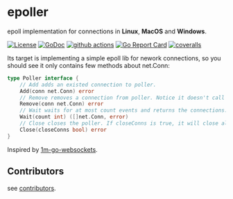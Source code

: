 # epoller
epoll implementation for connections in **Linux**, **MacOS** and **Windows**.

[![License](https://img.shields.io/:license-MIT-blue.svg)](https://opensource.org/licenses/MIT) [![GoDoc](https://godoc.org/github.com/reallyoldfogie/epoller?status.png)](http://godoc.org/github.com/reallyoldfogie/epoller)  [![github actions](https://github.com/reallyoldfogie/epoller/actions/workflows/go.yml/badge.svg)](https://github.com/reallyoldfogie/epoller/actions) [![Go Report Card](https://goreportcard.com/badge/github.com/reallyoldfogie/epoller)](https://goreportcard.com/report/github.com/reallyoldfogie/epoller) [![coveralls](https://coveralls.io/repos/smallnest/epoller/badge.svg?branch=master&service=github)](https://coveralls.io/github/smallnest/epoller?branch=master) 


Its target is implementing a simple epoll lib for nework connections, so you should see it only contains few methods about net.Conn:

```go
type Poller interface {
	// Add adds an existed connection to poller.
	Add(conn net.Conn) error
	// Remove removes a connection from poller. Notice it doesn't call the conn.Close method.
	Remove(conn net.Conn) error
	// Wait waits for at most count events and returns the connections.
	Wait(count int) ([]net.Conn, error)
	// Close closes the poller. If closeConns is true, it will close all the connections.
	Close(closeConns bool) error
}
```


Inspired by [1m-go-websockets](https://github.com/eranyanay/1m-go-websockets).

## Contributors
see [contributors](https://github.com/smallnest/rpcx/graphs/contributors).